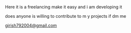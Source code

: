 Here it is a freelancing make it easy and i am developing it 

does anyone is willing to contribute to m y projects if dm me 

girish792004@gmail.com